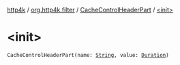 [http4k](../../index.md) / [org.http4k.filter](../index.md) / [CacheControlHeaderPart](index.md) / [&lt;init&gt;](./-init-.md)

# &lt;init&gt;

`CacheControlHeaderPart(name: `[`String`](https://kotlinlang.org/api/latest/jvm/stdlib/kotlin/-string/index.html)`, value: `[`Duration`](https://docs.oracle.com/javase/9/docs/api/java/time/Duration.html)`)`